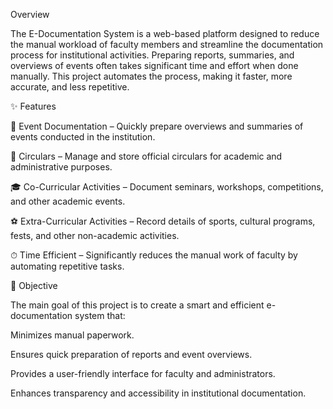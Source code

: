 Overview

The E-Documentation System is a web-based platform designed to reduce the manual workload of faculty members and streamline the documentation process for institutional activities. Preparing reports, summaries, and overviews of events often takes significant time and effort when done manually. This project automates the process, making it faster, more accurate, and less repetitive.

✨ Features

📌 Event Documentation – Quickly prepare overviews and summaries of events conducted in the institution.

📰 Circulars – Manage and store official circulars for academic and administrative purposes.

🎓 Co-Curricular Activities – Document seminars, workshops, competitions, and other academic events.

⚽ Extra-Curricular Activities – Record details of sports, cultural programs, fests, and other non-academic activities.

⏱ Time Efficient – Significantly reduces the manual work of faculty by automating repetitive tasks.

🎯 Objective

The main goal of this project is to create a smart and efficient e-documentation system that:

Minimizes manual paperwork.

Ensures quick preparation of reports and event overviews.

Provides a user-friendly interface for faculty and administrators.

Enhances transparency and accessibility in institutional documentation.
